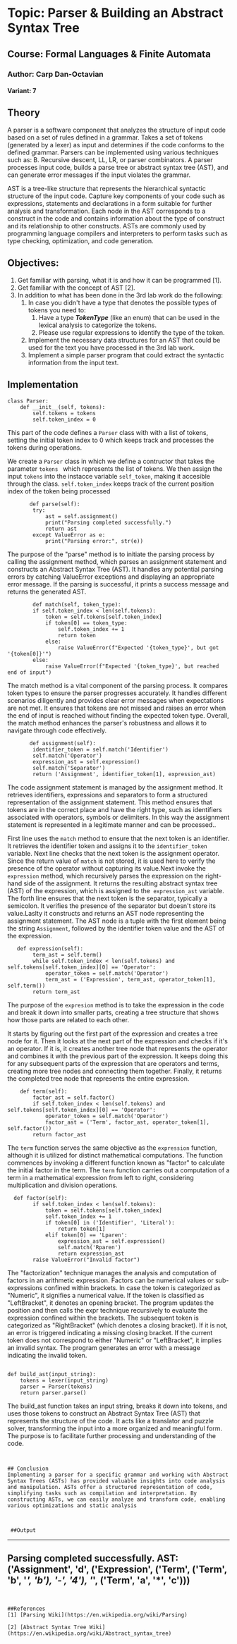 # Topic: Parser & Building an Abstract Syntax Tree

## Course: Formal Languages & Finite Automata

### Author: Carp Dan-Octavian

#### Variant: 7

## Theory
A parser is a software component that analyzes the structure of input code based on a set of rules defined in a grammar. Takes a set of tokens (generated by a lexer) as input and determines if the code conforms to the defined grammar. Parsers can be implemented using various techniques such as: B. Recursive descent, LL, LR, or parser combinators. A parser processes input code, builds a parse tree or abstract syntax tree (AST), and can generate error messages if the input violates the grammar.

AST is a tree-like structure that represents the hierarchical syntactic structure of the input code. Capture key components of your code such as expressions, statements and declarations in a form suitable for further analysis and transformation. Each node in the AST corresponds to a construct in the code and contains information about the type of construct and its relationship to other constructs. ASTs are commonly used by programming language compilers and interpreters to perform tasks such as type checking, optimization, and code generation. 


## Objectives:
1. Get familiar with parsing, what it is and how it can be programmed [1].
2. Get familiar with the concept of AST [2].
3. In addition to what has been done in the 3rd lab work do the following:
   1. In case you didn't have a type that denotes the possible types of tokens you need to:
      1. Have a type __*TokenType*__ (like an enum) that can be used in the lexical analysis to categorize the tokens. 
      2. Please use regular expressions to identify the type of the token.
   2. Implement the necessary data structures for an AST that could be used for the text you have processed in the 3rd lab work.
   3. Implement a simple parser program that could extract the syntactic information from the input text.


## Implementation 
```
class Parser:
    def __init__(self, tokens):
        self.tokens = tokens
        self.token_index = 0
```
This part of the code defines a `Parser` class with with a list of tokens, setting the initial token index to 0 which keeps track and processes the tokens during operations.

We create a `Parser` class in which we define a contructor that takes the parameter `tokens ` which represents the list of tokens. We then assign the input `tokens` into the instacce variable `self_token`, making it accesible through the class. `self.token_index` keeps track of the current position index of the token being processed 
```
       def parse(self):
        try:
            ast = self.assignment()
            print("Parsing completed successfully.")
            return ast
        except ValueError as e:
            print("Parsing error:", str(e))

```
The purpose of the "parse" method is to initiate the parsing process by calling the assignment method, which parses an assignment statement and constructs an Abstract Syntax Tree (AST). It handles any potential parsing errors by catching ValueError exceptions and displaying an appropriate error message. If the parsing is successful, it prints a success message and returns the generated AST.

```
        def match(self, token_type):
        if self.token_index < len(self.tokens):
            token = self.tokens[self.token_index]
            if token[0] == token_type:
                self.token_index += 1
                return token
            else:
                raise ValueError(f"Expected '{token_type}', but got '{token[0]}'")
        else:
            raise ValueError(f"Expected '{token_type}', but reached end of input")

```
The match method is a vital component of the parsing process. It compares token types to ensure the parser progresses accurately. It handles different scenarios diligently and provides clear error messages when expectations are not met. It ensures that tokens are not missed and raises an error when the end of input is reached without finding the expected token type. Overall, the match method enhances the parser's robustness and allows it to navigate through code effectively.
```
       def assignment(self):
        identifier_token = self.match('Identifier')
        self.match('Operator')
        expression_ast = self.expression()
        self.match('Separator')
        return ('Assignment', identifier_token[1], expression_ast)
```
 The code assignment statement is managed by the assignment method. It retrieves identifiers, expressions and separators to form a structured representation of the assignment statement. This method ensures that tokens are in the correct place and have the right type, such as identifiers associated with operators, symbols or delimiters. In this way the assignment statement is represented in a legitimate manner and can be processed.. <br>


First line uses the `match` method to ensure that the next token is an identifier. It retrieves the identifier token and assigns it to the `identifier_token` variable.
 Next line checks that the next token is the assignment operator. Since the return value of `match` is not stored, it is used here to verify the presence of the operator without capturing its value.Next invoke the `expression` method, which recursively parses the expression on the right-hand side of the assignment. It returns the resulting abstract syntax tree (AST) of the expression, which is assigned to the` expression_ast` variable.
The forth line ensures that the next token is the separator, typically a semicolon. It verifies the presence of the separator but doesn't store its value.Laslty it constructs and returns an AST node representing the assignment statement. The AST node is a tuple with the first element being the string `Assignment`, followed by the identifier token value and the AST of the expression.
```
   def expression(self):
        term_ast = self.term()
        while self.token_index < len(self.tokens) and self.tokens[self.token_index][0] == 'Operator':
            operator_token = self.match('Operator')
            term_ast = ('Expression', term_ast, operator_token[1], self.term())
        return term_ast
```
The purpose of the `expresion`  method is to  take the expression in the code and break it down into smaller parts, creating a tree structure that shows how those parts are related to each other.


It starts by figuring out the first part of the expression and creates a tree node for it.
Then it looks at the next part of the expression and checks if it's an operator. If it is, it creates another tree node that represents the operator and combines it with the previous part of the expression.
It keeps doing this for any subsequent parts of the expression that are operators and terms, creating more tree nodes and connecting them together.
Finally, it returns the completed tree node that represents the entire expression.


```
    def term(self):
        factor_ast = self.factor()
        if self.token_index < len(self.tokens) and self.tokens[self.token_index][0] == 'Operator':
            operator_token = self.match('Operator')
            factor_ast = ('Term', factor_ast, operator_token[1], self.factor())
        return factor_ast
```

The `term` function serves the same objective as the `expression` function, although it is utilized for distinct mathematical computations. 
The function commences by invoking a different function known as "factor" to calculate the initial factor in the term. 
The `term` function carries out a computation of a term in a mathematical expression from left to right, considering multiplication and division operations.


```
  def factor(self):
        if self.token_index < len(self.tokens):
            token = self.tokens[self.token_index]
            self.token_index += 1
            if token[0] in ('Identifier', 'Literal'):
                return token[1]
            elif token[0] == 'Lparen':
                expression_ast = self.expression()
                self.match('Rparen')
                return expression_ast
        raise ValueError("Invalid factor")

```




The "factorization" technique manages the analysis and computation of factors in an arithmetic expression. Factors can be numerical values or sub-expressions confined within brackets. 
In case the token is categorized as "Numeric", it signifies a numerical value. 
If the token is classified as "LeftBracket", it denotes an opening bracket. The program updates the position and then calls the expr technique recursively to evaluate the expression confined within the brackets. 
The subsequent token is categorized as "RightBracket" (which denotes a closing bracket). If it is not, an error is triggered indicating a missing closing bracket. 
If the current token does not correspond to either "Numeric" or "LeftBracket", it implies an invalid syntax. The program generates an error with a message indicating the invalid token.


```

def build_ast(input_string):
    tokens = lexer(input_string)
    parser = Parser(tokens)
    return parser.parse()

```


The build_ast function takes an input string, breaks it down into tokens, and uses those tokens to construct an Abstract Syntax Tree (AST) that represents the structure of the code. It acts like a translator and puzzle solver, transforming the input into a more organized and meaningful form. The purpose is to facilitate further processing and understanding of the code.

```


## Conclusion
Implementing a parser for a specific grammar and working with Abstract Syntax Trees (ASTs) has provided valuable insights into code analysis and manipulation. ASTs offer a structured representation of code, simplifying tasks such as compilation and interpretation. By constructing ASTs, we can easily analyze and transform code, enabling various optimizations and static analysis

    
    
 ##Output
 ```
 ---------------------------------------------------------------------------------
Parsing completed successfully.
AST: ('Assignment', 'd', ('Expression', ('Term', ('Term', 'b', '*', 'b'), '-', '4'), '*', ('Term', 'a', '*', 'c')))
---------------------------------------------------------------------------------

 
 ```
 
 
 ##References
[1] [Parsing Wiki](https://en.wikipedia.org/wiki/Parsing)

[2] [Abstract Syntax Tree Wiki](https://en.wikipedia.org/wiki/Abstract_syntax_tree)
